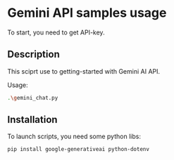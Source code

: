 # Gemini API samples usage

To start, you need to get API-key.

## Description

This sciprt use to getting-started with Gemini AI API.

Usage:

```bash
.\gemini_chat.py
```

## Installation

To launch scripts, you need some python libs:

```bash
pip install google-generativeai python-dotenv
```